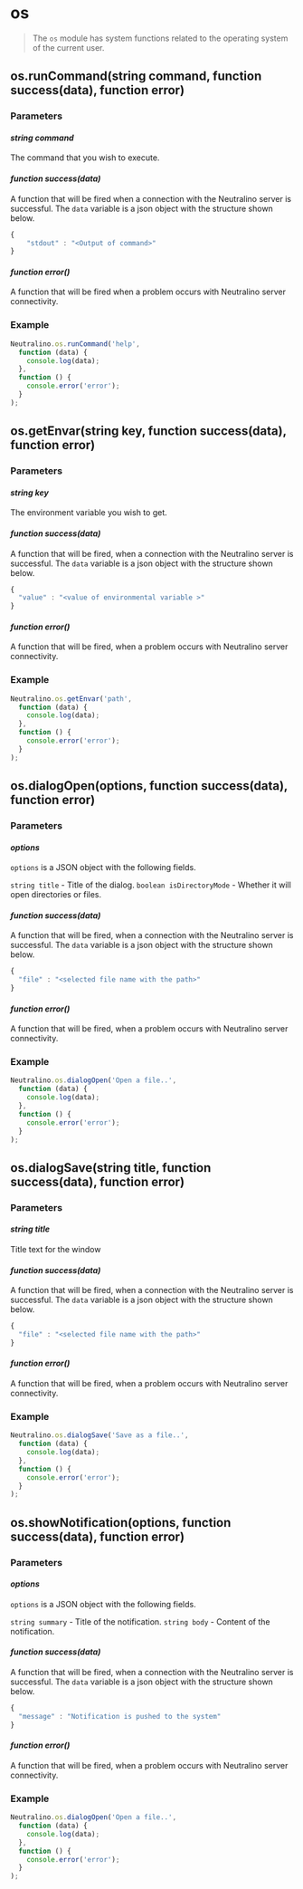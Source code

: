 # os

> The `os` module has system functions related to the operating system of the current user.

## os.runCommand(string command, function success(data), function error)

### Parameters

#### *string command*

The command that you wish to execute.

#### *function success(data)*

A function that will be fired when a connection with the Neutralino server is successful. The `data` variable is a json object with the structure shown below. 

```js
{
    "stdout" : "<Output of command>"
}
```


#### *function error()*

A function that will be fired when a problem occurs with Neutralino server connectivity. 



### Example

```js
Neutralino.os.runCommand('help', 
  function (data) {
    console.log(data);
  },
  function () {
    console.error('error');
  }
);
```

## os.getEnvar(string key, function success(data), function error)

### Parameters

#### *string key*

The environment variable you wish to get.

#### *function success(data)*

A function that will be fired, when a connection with the Neutralino server is successful. The `data` variable is a json object with the structure shown below. 
```js
{
  "value" : "<value of environmental variable >"
}
```
#### *function error()*

A function that will be fired, when a problem occurs with Neutralino server connectivity. 



### Example

```js
Neutralino.os.getEnvar('path', 
  function (data) {
    console.log(data);
  },
  function () {
    console.error('error');
  }
);
```


## os.dialogOpen(options, function success(data), function error)

### Parameters

#### *options*

`options` is a JSON object with the following fields.

`string title` - Title of the dialog.
`boolean isDirectoryMode` - Whether it will open directories or files.

#### *function success(data)*

A function that will be fired, when a connection with the Neutralino server is successful. The `data` variable is a json object with the structure shown below. 
```js
{
  "file" : "<selected file name with the path>"
}
```
#### *function error()*

A function that will be fired, when a problem occurs with Neutralino server connectivity. 



### Example

```js
Neutralino.os.dialogOpen('Open a file..', 
  function (data) {
    console.log(data);
  },
  function () {
    console.error('error');
  }
);
```

## os.dialogSave(string title, function success(data), function error)

### Parameters

#### *string title*

Title text for the window

#### *function success(data)*

A function that will be fired, when a connection with the Neutralino server is successful. The `data` variable is a json object with the structure shown below. 
```js
{
  "file" : "<selected file name with the path>"
}
```
#### *function error()*

A function that will be fired, when a problem occurs with Neutralino server connectivity. 



### Example

```js
Neutralino.os.dialogSave('Save as a file..', 
  function (data) {
    console.log(data);
  },
  function () {
    console.error('error');
  }
);
```

## os.showNotification(options, function success(data), function error)

### Parameters

#### *options*

`options` is a JSON object with the following fields.

`string summary` - Title of the notification.
`string body` - Content of the notification.

#### *function success(data)*

A function that will be fired, when a connection with the Neutralino server is successful. The `data` variable is a json object with the structure shown below. 
```js
{
  "message" : "Notification is pushed to the system"
}
```
#### *function error()*

A function that will be fired, when a problem occurs with Neutralino server connectivity. 



### Example

```js
Neutralino.os.dialogOpen('Open a file..', 
  function (data) {
    console.log(data);
  },
  function () {
    console.error('error');
  }
);
```
